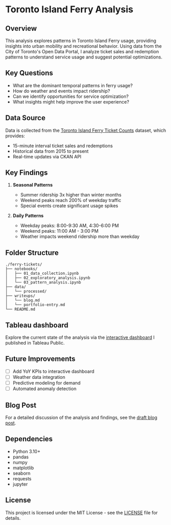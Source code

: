# Toronto Island Ferry Analysis

## Overview
This analysis explores patterns in Toronto Island Ferry usage, providing insights into urban mobility and recreational behavior. Using data from the City of Toronto's Open Data Portal, I analyze ticket sales and redemption patterns to understand service usage and suggest potential optimizations.

## Key Questions
- What are the dominant temporal patterns in ferry usage?
- How do weather and events impact ridership?
- Can we identify opportunities for service optimization?
- What insights might help improve the user experience?

## Data Source
Data is collected from the [Toronto Island Ferry Ticket Counts](https://open.toronto.ca/dataset/toronto-island-ferry-ticket-counts/) dataset, which provides:
- 15-minute interval ticket sales and redemptions
- Historical data from 2015 to present
- Real-time updates via CKAN API

## Key Findings
1. **Seasonal Patterns**
   - Summer ridership 3x higher than winter months
   - Weekend peaks reach 200% of weekday traffic
   - Special events create significant usage spikes

2. **Daily Patterns**
   - Weekday peaks: 8:00-9:30 AM, 4:30-6:00 PM
   - Weekend peaks: 11:00 AM - 3:00 PM
   - Weather impacts weekend ridership more than weekday

## Folder Structure
```
./ferry-tickets/
├── notebooks/
│   ├── 01_data_collection.ipynb
│   ├── 02_exploratory_analysis.ipynb
│   └── 03_pattern_analysis.ipynb
├── data/
│   └── processed/
├── writeups/
│   └── blog.md
│   └── portfolio-entry.md
└── README.md

```
<!-- 
├── src/
│   ├── data_collection.py
│   └── analysis_utils.py
├── requirements.txt

```

## Technical Implementation
- Python pipeline for API data collection
- Pandas for time series analysis
- Statistical analysis of usage patterns
- Visualization using Matplotlib/Seaborn

## Getting Started
1. Install requirements:
   ```bash
   pip install -r requirements.txt
   ```
2. Run Jupyter notebooks in order:
   ```bash
   jupyter notebook notebooks/01_data_collection.ipynb
   ``` -->

## Tableau dashboard
Explore the current state of the analysis via the [interactive dashboard](https://public.tableau.com/app/profile/tsbarr/viz/TorontoFerryTicketSales_17206436740190/TorontoIslandFerry) I published in Tableau Public.

## Future Improvements
- [ ] Add YoY KPIs to interactive dashboard
- [ ] Weather data integration
- [ ] Predictive modeling for demand
- [ ] Automated anomaly detection

## Blog Post
For a detailed discussion of the analysis and findings, see the [draft blog post](./writeups/blog.md).

## Dependencies
- Python 3.10+
- pandas
- numpy
- matplotlib
- seaborn
- requests
- jupyter

## License
This project is licensed under the MIT License - see the [LICENSE](LICENSE) file for details.
